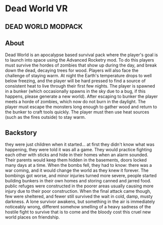 # Dead World VR

<h2><strong>DEAD WORLD MODPACK</strong></h2>
<h2><img src="https://user-images.githubusercontent.com/34868944/154397392-dcb98026-8e48-4bca-a091-07d1ab04fa74.png" alt="" /><br />About</h2>

<p>Dead World is an apocalypse based survival pack where the player's goal is to launch into space using the Advanced Rocketry mod. To do this players must survive the hordes of zombies that show up during the day, and break down the dead, decaying trees for wood. Players will also face the challenge of staying warm. At night the Earth's temperature drops to well below freezing, and the player will be hard pressed to find a source of consistent heat to live through their first few nights. The player is spawned in a bunker (which occasionally spawns in the sky due to a bug, if this happens, please generate a new world). After escaping to bunker the player meets a horde of zombies, which now do not burn in the daylight. The player must escape the monsters long enough to gather wood and return to the bunker to craft tools quickly. The player must then use heat sources (such as the fires outside) to stay warm.</p>

<h2>Backstory</h2>

<p>they were just children when it started... at first they didn't know what was happening, they were told it was all a game. They would practice fighting each other with sticks and hide in their homes when an alarm sounded. Their parents would keep them hidden in the basements, doors locked many days at a time. When the bombs fell, they had to know: there was a war coming, and it would change the world as they knew it forever. The bombings got worse, and minor injuries turned more severe, people started building bunkers in their own homes and storing canned and jarred food. public refuges were constructed in the poorer areas usually causing more injury due to their poor construction. When the final attack came though, few were sheltered, and fewer still survived the wait in cold, damp, musty darkness. A lone survivor awakens, but something in the air is immediately noticeably wrong, different somehow smelling of a heavy sadness of the hostile fight to survive that is to come and the bloody cost this cruel new world places on friendship.</p>

